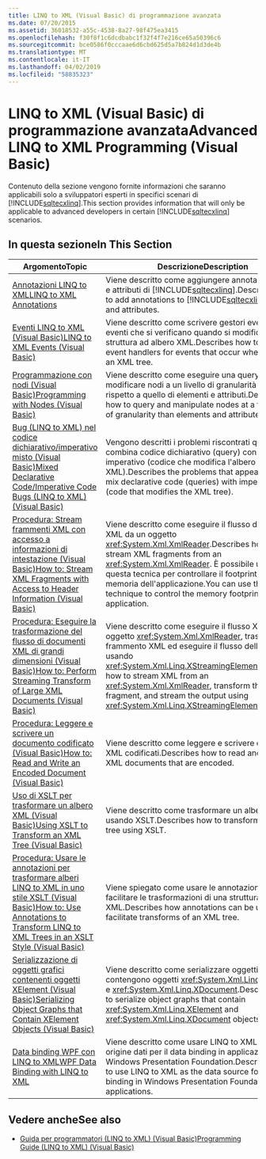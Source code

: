 ```yaml
---
title: LINQ to XML (Visual Basic) di programmazione avanzata
ms.date: 07/20/2015
ms.assetid: 36018532-a55c-4538-8a27-98f475ea3415
ms.openlocfilehash: f30f8f1c6dcdbabc1f32f4f7e216ce65a50396c6
ms.sourcegitcommit: bce0586f0cccaae6d6cbd625d5a7b824d1d3de4b
ms.translationtype: MT
ms.contentlocale: it-IT
ms.lasthandoff: 04/02/2019
ms.locfileid: "58835323"
---
```

# <a name="advanced-linq-to-xml-programming-visual-basic"></a><span data-ttu-id="841cc-102">LINQ to XML (Visual Basic) di programmazione avanzata</span><span class="sxs-lookup"><span data-stu-id="841cc-102">Advanced LINQ to XML Programming (Visual Basic)</span></span>
<span data-ttu-id="841cc-103">Contenuto della sezione vengono fornite informazioni che saranno applicabili solo a sviluppatori esperti in specifici scenari di [!INCLUDE[sqltecxlinq](~/includes/sqltecxlinq-md.md)].</span><span class="sxs-lookup"><span data-stu-id="841cc-103">This section provides information that will only be applicable to advanced developers in certain [!INCLUDE[sqltecxlinq](~/includes/sqltecxlinq-md.md)] scenarios.</span></span>  
  
## <a name="in-this-section"></a><span data-ttu-id="841cc-104">In questa sezione</span><span class="sxs-lookup"><span data-stu-id="841cc-104">In This Section</span></span>  
  
|<span data-ttu-id="841cc-105">Argomento</span><span class="sxs-lookup"><span data-stu-id="841cc-105">Topic</span></span>|<span data-ttu-id="841cc-106">Descrizione</span><span class="sxs-lookup"><span data-stu-id="841cc-106">Description</span></span>|  
|-----------|-----------------|  
|[<span data-ttu-id="841cc-107">Annotazioni LINQ to XML</span><span class="sxs-lookup"><span data-stu-id="841cc-107">LINQ to XML Annotations</span></span>](../../../../visual-basic/programming-guide/concepts/linq/linq-to-xml-annotations.md)|<span data-ttu-id="841cc-108">Viene descritto come aggiungere annotazioni a nodi e attributi di [!INCLUDE[sqltecxlinq](~/includes/sqltecxlinq-md.md)].</span><span class="sxs-lookup"><span data-stu-id="841cc-108">Describes how to add annotations to [!INCLUDE[sqltecxlinq](~/includes/sqltecxlinq-md.md)] nodes and attributes.</span></span>|  
|[<span data-ttu-id="841cc-109">Eventi LINQ to XML (Visual Basic)</span><span class="sxs-lookup"><span data-stu-id="841cc-109">LINQ to XML Events (Visual Basic)</span></span>](../../../../visual-basic/programming-guide/concepts/linq/linq-to-xml-events.md)|<span data-ttu-id="841cc-110">Viene descritto come scrivere gestori eventi per eventi che si verificano quando si modifica una struttura ad albero XML.</span><span class="sxs-lookup"><span data-stu-id="841cc-110">Describes how to write event handlers for events that occur when you alter an XML tree.</span></span>|  
|[<span data-ttu-id="841cc-111">Programmazione con nodi (Visual Basic)</span><span class="sxs-lookup"><span data-stu-id="841cc-111">Programming with Nodes (Visual Basic)</span></span>](../../../../visual-basic/programming-guide/concepts/linq/programming-with-nodes.md)|<span data-ttu-id="841cc-112">Viene descritto come eseguire una query e modificare nodi a un livello di granularità maggiore rispetto a quello di elementi e attributi.</span><span class="sxs-lookup"><span data-stu-id="841cc-112">Describes how to query and manipulate nodes at a finer level of granularity than elements and attributes.</span></span>|  
|[<span data-ttu-id="841cc-113">Bug (LINQ to XML) nel codice dichiarativo/imperativo misto (Visual Basic)</span><span class="sxs-lookup"><span data-stu-id="841cc-113">Mixed Declarative Code/Imperative Code Bugs (LINQ to XML) (Visual Basic)</span></span>](../../../../visual-basic/programming-guide/concepts/linq/mixed-declarative-code-imperative-code-bugs-linq-to-xml.md)|<span data-ttu-id="841cc-114">Vengono descritti i problemi riscontrati quando si combina codice dichiarativo (query) con codice imperativo (codice che modifica l'albero XML).</span><span class="sxs-lookup"><span data-stu-id="841cc-114">Describes the problems that appear when you mix declarative code (queries) with imperative code (code that modifies the XML tree).</span></span>|  
|[<span data-ttu-id="841cc-115">Procedura: Stream frammenti XML con accesso a informazioni di intestazione (Visual Basic)</span><span class="sxs-lookup"><span data-stu-id="841cc-115">How to: Stream XML Fragments with Access to Header Information (Visual Basic)</span></span>](../../../../visual-basic/programming-guide/concepts/linq/how-to-stream-xml-fragments-with-access-to-header-information.md)|<span data-ttu-id="841cc-116">Viene descritto come eseguire il flusso di frammenti XML da un oggetto <xref:System.Xml.XmlReader>.</span><span class="sxs-lookup"><span data-stu-id="841cc-116">Describes how to stream XML fragments from an <xref:System.Xml.XmlReader>.</span></span> <span data-ttu-id="841cc-117">È possibile usare questa tecnica per controllare il footprint di memoria dell'applicazione.</span><span class="sxs-lookup"><span data-stu-id="841cc-117">You can use this technique to control the memory footprint of your application.</span></span>|  
|[<span data-ttu-id="841cc-118">Procedura: Eseguire la trasformazione del flusso di documenti XML di grandi dimensioni (Visual Basic)</span><span class="sxs-lookup"><span data-stu-id="841cc-118">How to: Perform Streaming Transform of Large XML Documents (Visual Basic)</span></span>](../../../../visual-basic/programming-guide/concepts/linq/how-to-perform-streaming-transform-of-large-xml-documents.md)|<span data-ttu-id="841cc-119">Viene descritto come eseguire il flusso XML da un oggetto <xref:System.Xml.XmlReader>, trasformare il frammento XML ed eseguire il flusso dell'output usando <xref:System.Xml.Linq.XStreamingElement>.</span><span class="sxs-lookup"><span data-stu-id="841cc-119">Describes how to stream XML from an <xref:System.Xml.XmlReader>, transform the XML fragment, and stream the output using <xref:System.Xml.Linq.XStreamingElement>.</span></span>|  
|[<span data-ttu-id="841cc-120">Procedura: Leggere e scrivere un documento codificato (Visual Basic)</span><span class="sxs-lookup"><span data-stu-id="841cc-120">How to: Read and Write an Encoded Document (Visual Basic)</span></span>](../../../../visual-basic/programming-guide/concepts/linq/how-to-read-and-write-an-encoded-document.md)|<span data-ttu-id="841cc-121">Viene descritto come leggere e scrivere documenti XML codificati.</span><span class="sxs-lookup"><span data-stu-id="841cc-121">Describes how to read and write XML documents that are encoded.</span></span>|  
|[<span data-ttu-id="841cc-122">Uso di XSLT per trasformare un albero XML (Visual Basic)</span><span class="sxs-lookup"><span data-stu-id="841cc-122">Using XSLT to Transform an XML Tree (Visual Basic)</span></span>](../../../../visual-basic/programming-guide/concepts/linq/using-xslt-to-transform-an-xml-tree.md)|<span data-ttu-id="841cc-123">Viene descritto come trasformare un albero XML usando XSLT.</span><span class="sxs-lookup"><span data-stu-id="841cc-123">Describes how to transform an XML tree using XSLT.</span></span>|  
|[<span data-ttu-id="841cc-124">Procedura: Usare le annotazioni per trasformare alberi LINQ to XML in uno stile XSLT (Visual Basic)</span><span class="sxs-lookup"><span data-stu-id="841cc-124">How to: Use Annotations to Transform LINQ to XML Trees in an XSLT Style (Visual Basic)</span></span>](../../../../visual-basic/programming-guide/concepts/linq/how-to-use-annotation-trees-to-transform-linq-to-xml-trees-in-an-xslt-style.md)|<span data-ttu-id="841cc-125">Viene spiegato come usare le annotazioni per facilitare le trasformazioni di una struttura ad albero XML.</span><span class="sxs-lookup"><span data-stu-id="841cc-125">Describes how annotations can be used to facilitate transforms of an XML tree.</span></span>|  
|[<span data-ttu-id="841cc-126">Serializzazione di oggetti grafici contenenti oggetti XElement (Visual Basic)</span><span class="sxs-lookup"><span data-stu-id="841cc-126">Serializing Object Graphs that Contain XElement Objects (Visual Basic)</span></span>](../../../../visual-basic/programming-guide/concepts/linq/serializing-object-graphs-that-contain-xelement-objects.md)|<span data-ttu-id="841cc-127">Viene descritto come serializzare oggetti grafici che contengono oggetti <xref:System.Xml.Linq.XElement> e <xref:System.Xml.Linq.XDocument>.</span><span class="sxs-lookup"><span data-stu-id="841cc-127">Describes how to serialize object graphs that contain <xref:System.Xml.Linq.XElement> and <xref:System.Xml.Linq.XDocument> objects.</span></span>|  
|[<span data-ttu-id="841cc-128">Data binding WPF con LINQ to XML</span><span class="sxs-lookup"><span data-stu-id="841cc-128">WPF Data Binding with LINQ to XML</span></span>](/visualstudio/designers/wpf-data-binding-with-linq-to-xml)|<span data-ttu-id="841cc-129">Viene descritto come usare LINQ to XML come origine dati per il data binding in applicazioni Windows Presentation Foundation.</span><span class="sxs-lookup"><span data-stu-id="841cc-129">Describes how to use LINQ to XML as the data source for data binding in Windows Presentation Foundation applications.</span></span>|  
  
## <a name="see-also"></a><span data-ttu-id="841cc-130">Vedere anche</span><span class="sxs-lookup"><span data-stu-id="841cc-130">See also</span></span>

- [<span data-ttu-id="841cc-131">Guida per programmatori (LINQ to XML) (Visual Basic)</span><span class="sxs-lookup"><span data-stu-id="841cc-131">Programming Guide (LINQ to XML) (Visual Basic)</span></span>](../../../../visual-basic/programming-guide/concepts/linq/programming-guide-linq-to-xml.md)
